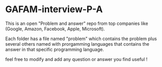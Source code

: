 # GAFAM-interview-P-A

This is an open "Problem and answer" repo from top companies like (Google, Amazon, Facebook, Apple, Microsoft).


Each folder has a file named "problem" which contains the problem 
plus several others named with prorgamming languages that contains the answer in that specific programming language.


feel free to modify and add any question or answer you find useful !

